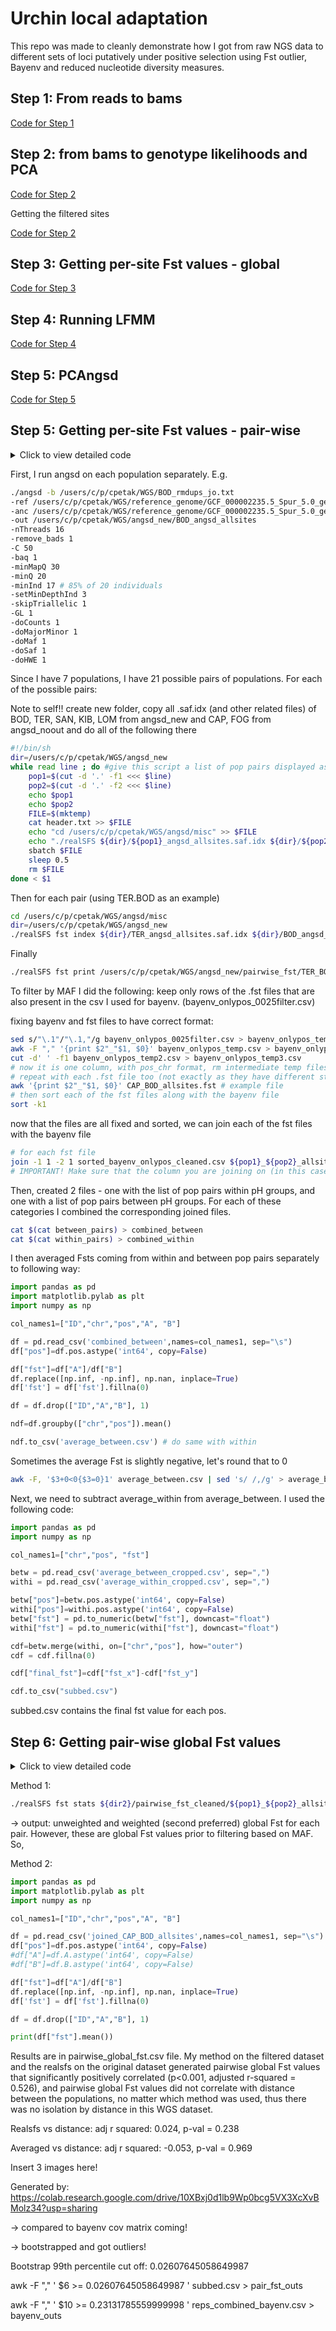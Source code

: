 # Urchin local adaptation
This repo was made to cleanly demonstrate how I got from raw NGS data to different sets of loci putatively under positive selection using Fst outlier, Bayenv and reduced nucleotide diversity measures.

## Step 1: From reads to bams

[Code for Step 1](https://github.com/Cpetak/urchin_adaptation/blob/main/Step1.md)

## Step 2: from bams to genotype likelihoods and PCA
[Code for Step 2](https://github.com/Cpetak/urchin_adaptation/blob/main/Step2.md)

Getting the filtered sites

[Code for Step 2](https://github.com/Cpetak/urchin_adaptation/blob/main/Step2.md)



## Step 3: Getting per-site Fst values - global
[Code for Step 3](https://github.com/Cpetak/urchin_adaptation/blob/main/Step3.md)


## Step 4: Running LFMM

[Code for Step 4](https://github.com/Cpetak/urchin_adaptation/blob/main/Step4.md)

## Step 5: PCAngsd

[Code for Step 5](https://github.com/Cpetak/urchin_adaptation/blob/main/Step5.md)

## Step 5: Getting per-site Fst values - pair-wise

<details>
  <summary>Click to view detailed code</summary>
</details>

First, I run angsd on each population separately. E.g.

```bash
./angsd -b /users/c/p/cpetak/WGS/BOD_rmdups_jo.txt 
-ref /users/c/p/cpetak/WGS/reference_genome/GCF_000002235.5_Spur_5.0_genomic.fna 
-anc /users/c/p/cpetak/WGS/reference_genome/GCF_000002235.5_Spur_5.0_genomic.fna 
-out /users/c/p/cpetak/WGS/angsd_new/BOD_angsd_allsites 
-nThreads 16 
-remove_bads 1 
-C 50 
-baq 1 
-minMapQ 30 
-minQ 20 
-minInd 17 # 85% of 20 individuals
-setMinDepthInd 3 
-skipTriallelic 1 
-GL 1 
-doCounts 1 
-doMajorMinor 1 
-doMaf 1 
-doSaf 1 
-doHWE 1
```

Since I have 7 populations, I have 21 possible pairs of populations. For each of the possible pairs:

Note to self!! create new folder, copy all .saf.idx (and other related files) of BOD, TER, SAN, KIB, LOM from angsd_new and CAP, FOG from angsd_noout and do all of the following there

```bash
#!/bin/sh
dir=/users/c/p/cpetak/WGS/angsd_new
while read line ; do #give this script a list of pop pairs displayed as pop1.pop2
    pop1=$(cut -d '.' -f1 <<< $line)
    pop2=$(cut -d '.' -f2 <<< $line)
    echo $pop1
    echo $pop2
    FILE=$(mktemp)
    cat header.txt >> $FILE
    echo "cd /users/c/p/cpetak/WGS/angsd/misc" >> $FILE
    echo "./realSFS ${dir}/${pop1}_angsd_allsites.saf.idx ${dir}/${pop2}_angsd_allsites.saf.idx -P 16 -fold 1 > ${dir}/pairwise_fst/${pop1}_${pop2}_allsites.sfs" >> $FILE #folded option!
    sbatch $FILE
    sleep 0.5
    rm $FILE
done < $1
```

Then for each pair (using TER.BOD as an example)

```bash
cd /users/c/p/cpetak/WGS/angsd/misc
dir=/users/c/p/cpetak/WGS/angsd_new
./realSFS fst index ${dir}/TER_angsd_allsites.saf.idx ${dir}/BOD_angsd_allsites.saf.idx -sfs ${dir}/pairwise_fst/TER_BOD_allsites.sfs -fold 1 -fstout ${dir}/pairwise_fst/TER_BOD_allsites -whichFst 1
```

Finally

```bash
./realSFS fst print /users/c/p/cpetak/WGS/angsd_new/pairwise_fst/TER_BOD_allsites.fst.idx > /users/c/p/cpetak/WGS/angsd_new/pairwise_fst/TER_BOD_allsites.fst
```

To filter by MAF I did the following: keep only rows of the .fst files that are also present in the csv I used for bayenv. (bayenv_onlypos_0025filter.csv)

fixing bayenv and fst files to have correct format:

```bash
sed s/"\.1"/"\.1,"/g bayenv_onlypos_0025filter.csv > bayenv_onlypos_temp.csv
awk -F "," '{print $2"_"$1, $0}' bayenv_onlypos_temp.csv > bayenv_onlypos_temp2.csv
cut -d' ' -f1 bayenv_onlypos_temp2.csv > bayenv_onlypos_temp3.csv
# now it is one column, with pos_chr format, rm intermediate temp files and rename to _cleaned
# repeat with each .fst file too (not exactly as they have different starting format) to match format:
awk '{print $2"_"$1, $0}' CAP_BOD_allsites.fst # example file
# then sort each of the fst files along with the bayenv file
sort -k1 
```

now that the files are all fixed and sorted, we can join each of the fst files with the bayenv file

```bash
# for each fst file
join -1 1 -2 1 sorted_bayenv_onlypos_cleaned.csv ${pop1}_${pop2}_allsites_cleaned.fst > joined_${pop1}_${pop2}_allsites
# IMPORTANT! Make sure that the column you are joining on (in this case the first column) has the same format in both files you are joining! E.g. pos_chr. I chose this IDing instead of chr_pos to avoid sorting issues.
```

Then, created 2 files - one with the list of pop pairs within pH groups, and one with a list of pop pairs between pH groups. For each of these categories I combined the corresponding joined files. 

```bash
cat $(cat between_pairs) > combined_between
cat $(cat within_pairs) > combined_within
```

 I then averaged Fsts coming from within and between pop pairs separately to following way:

```python
import pandas as pd
import matplotlib.pylab as plt
import numpy as np

col_names1=["ID","chr","pos","A", "B"]

df = pd.read_csv('combined_between',names=col_names1, sep="\s")
df["pos"]=df.pos.astype('int64', copy=False)

df["fst"]=df["A"]/df["B"]
df.replace([np.inf, -np.inf], np.nan, inplace=True)
df['fst'] = df['fst'].fillna(0)

df = df.drop(["ID","A","B"], 1)

ndf=df.groupby(["chr","pos"]).mean()

ndf.to_csv('average_between.csv') # do same with within
```

Sometimes the average Fst is slightly negative, let's round that to 0

```bash
awk -F, '$3+0<0{$3=0}1' average_between.csv | sed 's/ /,/g' > average_between_cropped.csv
```

Next, we need to subtract average_within from average_between. I used the following code:

```python
import pandas as pd
import numpy as np

col_names1=["chr","pos", "fst"]

betw = pd.read_csv('average_between_cropped.csv', sep=",")
withi = pd.read_csv('average_within_cropped.csv', sep=",")

betw["pos"]=betw.pos.astype('int64', copy=False)
withi["pos"]=withi.pos.astype('int64', copy=False)
betw["fst"] = pd.to_numeric(betw["fst"], downcast="float")
withi["fst"] = pd.to_numeric(withi["fst"], downcast="float")

cdf=betw.merge(withi, on=["chr","pos"], how="outer")
cdf = cdf.fillna(0)

cdf["final_fst"]=cdf["fst_x"]-cdf["fst_y"]

cdf.to_csv("subbed.csv")
```

subbed.csv contains the final fst value for each pos.

## Step 6: Getting pair-wise global Fst values

<details>
  <summary>Click to view detailed code</summary>
</details>

Method 1:

```bash
./realSFS fst stats ${dir2}/pairwise_fst_cleaned/${pop1}_${pop2}_allsites.fst.idx > ${dir2}/pairwise_fst_cleaned/${pop1}_${pop2}_global.fst
```

-> output: unweighted and weighted (second preferred) global Fst for each pair. However, these are global Fst values prior to filtering based on MAF. So,

Method 2:

```python
import pandas as pd
import matplotlib.pylab as plt
import numpy as np

col_names1=["ID","chr","pos","A", "B"]

df = pd.read_csv('joined_CAP_BOD_allsites',names=col_names1, sep="\s")
df["pos"]=df.pos.astype('int64', copy=False)
#df["A"]=df.A.astype('int64', copy=False)
#df["B"]=df.B.astype('int64', copy=False)

df["fst"]=df["A"]/df["B"]
df.replace([np.inf, -np.inf], np.nan, inplace=True)
df['fst'] = df['fst'].fillna(0)

df = df.drop(["ID","A","B"], 1)

print(df["fst"].mean())
```

Results are in pairwise_global_fst.csv file. My method on the filtered dataset and the realsfs on the original dataset generated pairwise global Fst values that significantly positively correlated (p<0.001, adjusted r-squared = 0.526), and pairwise global Fst values did not correlate with distance between the populations, no matter which method was used, thus there was no isolation by distance in this WGS dataset.

Realsfs vs distance: adj r squared: 0.024, p-val = 0.238

Averaged vs distance: adj r squared: -0.053, p-val = 0.969

Insert 3 images here!

Generated by: https://colab.research.google.com/drive/10XBxj0d1lb9Wp0bcg5VX3XcXvBMolz34?usp=sharing

-> compared to bayenv cov matrix coming!

-> bootstrapped and got outliers!

Bootstrap 99th percentile cut off: 0.02607645058649987

awk -F "," ' $6 >= 0.02607645058649987 ' subbed.csv > pair_fst_outs

 awk -F "," ' $10 >= 0.23131785559999998 ' reps_combined_bayenv.csv > bayenv_outs

